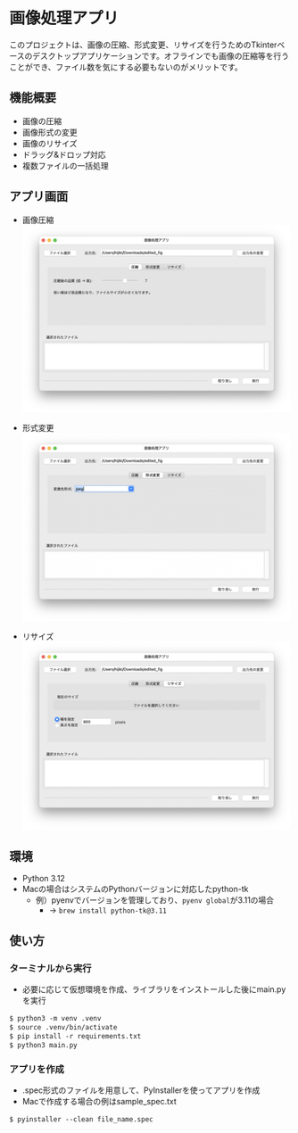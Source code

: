 # 画像処理アプリ

このプロジェクトは、画像の圧縮、形式変更、リサイズを行うためのTkinterベースのデスクトップアプリケーションです。オフラインでも画像の圧縮等を行うことができ、ファイル数を気にする必要もないのがメリットです。

## 機能概要

- 画像の圧縮
- 画像形式の変更
- 画像のリサイズ
- ドラッグ&ドロップ対応
- 複数ファイルの一括処理

## アプリ画面
- 画像圧縮
![Image 1](figures/editapp_compress.png)

- 形式変更
![Image 2](figures/editapp_ext.png)

- リサイズ
![Image 3](figures/editapp_resize.png)

## 環境

- Python 3.12
- Macの場合はシステムのPythonバージョンに対応したpython-tk
    - 例）pyenvでバージョンを管理しており、`pyenv global`が3.11の場合
        - -> `brew install python-tk@3.11`

## 使い方

### ターミナルから実行
- 必要に応じて仮想環境を作成、ライブラリをインストールした後にmain.pyを実行
```
$ python3 -m venv .venv
$ source .venv/bin/activate
$ pip install -r requirements.txt
$ python3 main.py
```

### アプリを作成
- .spec形式のファイルを用意して、PyInstallerを使ってアプリを作成
- Macで作成する場合の例はsample_spec.txt
```
$ pyinstaller --clean file_name.spec
```
